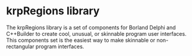# krpRegions library
The krpRegions library is a set of components for Borland Delphi and C++Builder to create cool, unusual, or skinnable program user interfaces. This components set is the easiest way to make skinnable or non-rectangular program interfaces.
